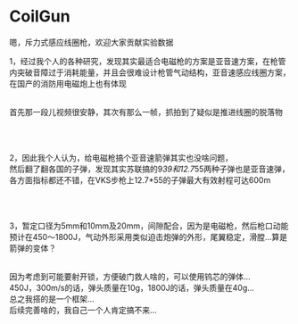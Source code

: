 # CoilGun
嗯，斥力式感应线圈枪，欢迎大家贡献实验数据

1，经过我个人的各种研究，发现其实最适合电磁枪的方案是亚音速方案，在枪管内突破音障过于消耗能量，并且会很难设计枪管气动结构，亚音速感应线圈方案，在国产的消防用电磁炮上也有体现
<br> <br>

首先那一段儿视频很安静，其次有那么一帧，抓拍到了疑似是推进线圈的脱落物

<br> <br>

2，因此我个人认为，给电磁枪搞个亚音速箭弹其实也没啥问题，
<br>
然后翻了翻各国的子弹，发现其实苏联搞的9*39和12.7*55两种子弹也是亚音速弹，各方面指标都还不错，在VKS步枪上12.7*55的子弹最大有效射程可达600m

<br> <br>

3，暂定口径为5mm和10mm及20mm，间隙配合，因为是电磁枪，然后枪口动能预计在450～1800J，气动外形采用类似迫击炮弹的外形，尾翼稳定，滑膛…算是箭弹的变体？
<br> <br>

因为考虑到可能要射开锁，方便破门救人啥的，可以使用钨芯的弹体…
<br>
450J，300m/s的话，弹头质量在10g，1800J的话，弹头质量在40g…
<br>
总之我搭的是一个框架…
<br>
后续完善啥的，我自己一个人肯定搞不来…
